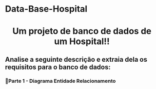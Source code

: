 # Data-Base-Hospital

<h1 align='center'>Um projeto de banco de dados de um Hospital!!</h1>

<h2>Analise a seguinte descrição e extraia dela os requisitos para o banco de dados:</h2>

<h3>🔹Parte 1 - Diagrama Entidade Relacionamento</h3>
